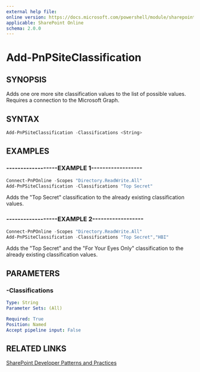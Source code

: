 ```yaml
---
external help file:
online version: https://docs.microsoft.com/powershell/module/sharepoint-pnp/add-pnpsiteclassification
applicable: SharePoint Online
schema: 2.0.0
---
```


# Add-PnPSiteClassification

## SYNOPSIS
Adds one ore more site classification values to the list of possible values. Requires a connection to the Microsoft Graph.

## SYNTAX 

```powershell
Add-PnPSiteClassification -Classifications <String>
```

## EXAMPLES

### ------------------EXAMPLE 1------------------
```powershell
Connect-PnPOnline -Scopes "Directory.ReadWrite.All"
Add-PnPSiteClassification -Classifications "Top Secret"
```

Adds the "Top Secret" classification to the already existing classification values.

### ------------------EXAMPLE 2------------------
```powershell
Connect-PnPOnline -Scopes "Directory.ReadWrite.All"
Add-PnPSiteClassification -Classifications "Top Secret","HBI"
```

Adds the "Top Secret" and the "For Your Eyes Only" classification to the already existing classification values.

## PARAMETERS

### -Classifications


```yaml
Type: String
Parameter Sets: (All)

Required: True
Position: Named
Accept pipeline input: False
```

## RELATED LINKS

[SharePoint Developer Patterns and Practices](https://aka.ms/sppnp)